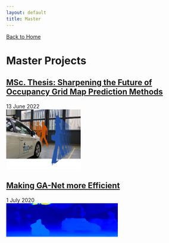 ```yaml
---
layout: default
title: Master
---
```

[Back to Home](./index.md)
# Master Projects

## [MSc. Thesis: Sharpening the Future of Occupancy Grid Map Prediction Methods](./msthesis.md)
13 June 2022 \
[<img src="/assets/img/motion_prediction.png" alt="ogmpred" width="200"/>](./msthesis.md)

## [Making GA-Net more Efficient](./ganet.md)
1 July 2020 \
[<img src="/assets/img/ganet_res.png" alt="ganet" width="300"/>](./ganet.md)
